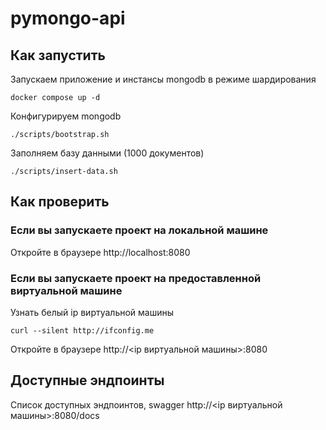 # pymongo-api

## Как запустить

Запускаем приложение и инстансы mongodb в режиме шардирования 

```shell
docker compose up -d
```

Конфигурируем mongodb

```shell
./scripts/bootstrap.sh
```

Заполняем базу данными (1000 документов)

```shell
./scripts/insert-data.sh
```

## Как проверить

### Если вы запускаете проект на локальной машине

Откройте в браузере http://localhost:8080

### Если вы запускаете проект на предоставленной виртуальной машине

Узнать белый ip виртуальной машины

```shell
curl --silent http://ifconfig.me
```

Откройте в браузере http://<ip виртуальной машины>:8080

## Доступные эндпоинты

Список доступных эндпоинтов, swagger http://<ip виртуальной машины>:8080/docs